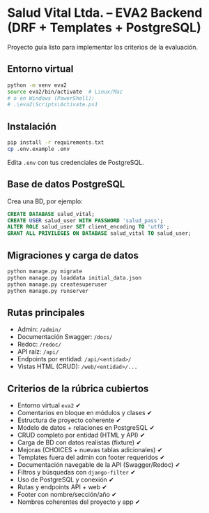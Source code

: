 # Salud Vital Ltda. – EVA2 Backend (DRF + Templates + PostgreSQL)

Proyecto guía listo para implementar los criterios de la evaluación.

## Entorno virtual
```bash
python -m venv eva2
source eva2/bin/activate  # Linux/Mac
# o en Windows (PowerShell):
# .\eva2\Scripts\Activate.ps1
```

## Instalación
```bash
pip install -r requirements.txt
cp .env.example .env
```

Edita `.env` con tus credenciales de PostgreSQL.

## Base de datos PostgreSQL
Crea una BD, por ejemplo:
```sql
CREATE DATABASE salud_vital;
CREATE USER salud_user WITH PASSWORD 'salud_pass';
ALTER ROLE salud_user SET client_encoding TO 'utf8';
GRANT ALL PRIVILEGES ON DATABASE salud_vital TO salud_user;
```

## Migraciones y carga de datos
```bash
python manage.py migrate
python manage.py loaddata initial_data.json
python manage.py createsuperuser
python manage.py runserver
```

## Rutas principales
- Admin: `/admin/`
- Documentación Swagger: `/docs/`
- Redoc: `/redoc/`
- API raíz: `/api/`
- Endpoints por entidad: `/api/<entidad>/`
- Vistas HTML (CRUD): `/web/<entidad>/...`

## Criterios de la rúbrica cubiertos
- Entorno virtual `eva2` ✔
- Comentarios en bloque en módulos y clases ✔
- Estructura de proyecto coherente ✔
- Modelo de datos + relaciones en PostgreSQL ✔
- CRUD completo por entidad (HTML y API) ✔
- Carga de BD con datos realistas (fixture) ✔
- Mejoras (CHOICES + nuevas tablas adicionales) ✔
- Templates fuera del admin con footer requeridos ✔
- Documentación navegable de la API (Swagger/Redoc) ✔
- Filtros y búsquedas con `django-filter` ✔
- Uso de PostgreSQL y conexión ✔
- Rutas y endpoints API + web ✔
- Footer con nombre/sección/año ✔
- Nombres coherentes del proyecto y app ✔
